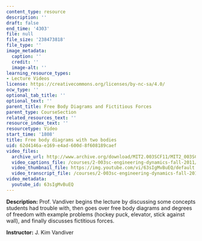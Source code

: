 ```yaml
---
content_type: resource
description: ''
draft: false
end_time: '4303'
file: null
file_size: '238473818'
file_type: ''
image_metadata:
  caption: ''
  credit: ''
  image-alt: ''
learning_resource_types:
- Lecture Videos
license: https://creativecommons.org/licenses/by-nc-sa/4.0/
ocw_type: ''
optional_tab_title: ''
optional_text: ''
parent_title: Free Body Diagrams and Fictitious Forces
parent_type: CourseSection
related_resources_text: ''
resource_index_text: ''
resourcetype: Video
start_time: '1808'
title: Free body diagrams with two bodies
uid: 62d4146a-e169-e4ad-600d-8f608189caef
video_files:
  archive_url: http://www.archive.org/download/MIT2.003SCF11/MIT2_003SCF11_lec07_300k.mp4
  video_captions_file: /courses/2-003sc-engineering-dynamics-fall-2011/216a87f8a520553faf680f53327d82c2_63sIgMvBuEQ.vtt
  video_thumbnail_file: https://img.youtube.com/vi/63sIgMvBuEQ/default.jpg
  video_transcript_file: /courses/2-003sc-engineering-dynamics-fall-2011/31d3e1116ecd3fd43f39339a74dc4840_63sIgMvBuEQ.pdf
video_metadata:
  youtube_id: 63sIgMvBuEQ
---
```

**Description:** Prof. Vandiver begins the lecture by discussing some concepts students had trouble with, then goes over free body diagrams and degrees of freedom with example problems (hockey puck, elevator, stick against wall), and finally discusses fictitious forces.

**Instructor:** J. Kim Vandiver